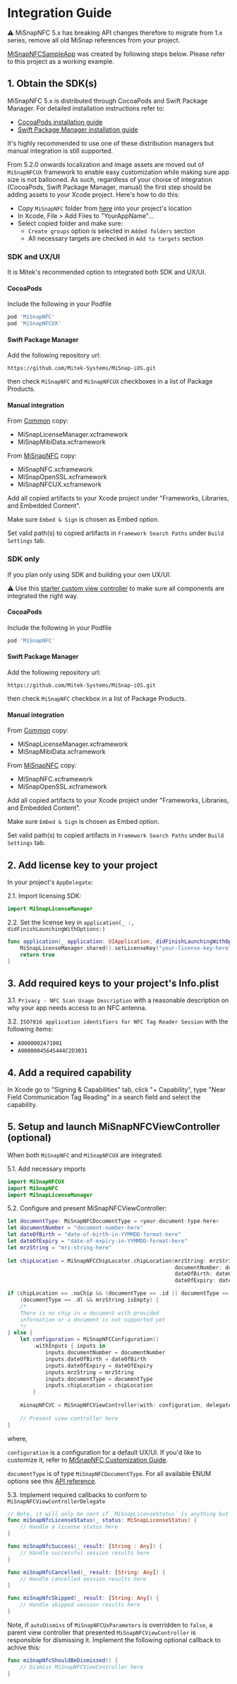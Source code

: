 # Integration Guide

:warning: MiSnapNFC 5.x has breaking API changes therefore to migrate from 1.x series, remove all old MiSnap references from your project.

[MiSnapNFCSampleApp](../../../Examples/Apps/MiSnapNFC/MiSnapNFCSampleApp) was created by following steps below. Please refer to this project as a working example.

## 1. Obtain the SDK(s)
MiSnapNFC 5.x is distributed through CocoaPods and Swift Package Manager. For detailed installation instructions refer to:
* [CocoaPods installation guide](https://guides.cocoapods.org/using/using-cocoapods.html)
* [Swift Package Manager installation guide](https://developer.apple.com/documentation/swift_packages/adding_package_dependencies_to_your_app)

It's highly recommended to use one of these distribution managers but manual integration is still supported.

From 5.2.0 onwards localization and image assets are moved out of `MiSnapNFCUX` framework to enable easy customization while making sure app size is not ballooned. As such, regardless of your choise of integration (CocoaPods, Swift Package Manager, manual) the first step should be adding assets to your Xcode project. Here's how to do this:
* Copy `MiSnapNFC` folder from [here](../../../Assets) into your project's location
* In Xcode, File > Add Files to "YourAppName"...
* Select copied folder and make sure:
    * `Create groups` option is selected in `Added folders` section
    * All necessary targets are checked in `Add to targets` section

### SDK and UX/UI
It is Mitek's recommended option to integrated both SDK and UX/UI.

#### CocoaPods

Include the following in your Podfile

```Ruby
pod 'MiSnapNFC'
pod 'MiSnapNFCUX'
```
#### Swift Package Manager

Add the following repository url:

`https://github.com/Mitek-Systems/MiSnap-iOS.git`

then check `MiSnapNFC` and `MiSnapNFCUX` checkboxes in a list of Package Products.

#### Manual integration

From [Common](../../../SDKs/Common) copy:
* MiSnapLicenseManager.xcframework
* MiSnapMibiData.xcframework

From [MiSnapNFC](../../../SDKs/MiSnapNFC) copy:
* MiSnapNFC.xcframework
* MiSnapOpenSSL.xcframework
* MiSnapNFCUX.xcframework

Add all copied artifacts to your Xcode project under "Frameworks, Libraries, and Embedded Content". 

Make sure `Embed & Sign` is chosen as Embed option.

Set valid path(s) to copied artifacts in `Framework Search Paths` under `Build Settings` tab.

### SDK only

If you plan only using SDK and building your own UX/UI:

:warning: Use this [starter custom view controller](../../../Examples/Snippets/MiSnapNFC/CustomNFCViewController.swift) to make sure all components are integrated the right way.

#### CocoaPods

Include the following in your Podfile

```Ruby
pod 'MiSnapNFC'
```
#### Swift Package Manager

Add the following repository url:

`https://github.com/Mitek-Systems/MiSnap-iOS.git`

then check `MiSnapNFC` checkbox in a list of Package Products.

#### Manual integration

From [Common](../../../SDKs/Common) copy:
* MiSnapLicenseManager.xcframework
* MiSnapMibiData.xcframework

From [MiSnapNFC](../../../SDKs/MiSnapNFC) copy:
* MiSnapNFC.xcframework
* MiSnapOpenSSL.xcframework

Add all copied artifacts to your Xcode project under "Frameworks, Libraries, and Embedded Content". 

Make sure `Embed & Sign` is chosen as Embed option.

Set valid path(s) to copied artifacts in `Framework Search Paths` under `Build Settings` tab.

## 2. Add license key to your project

In your project's `AppDelegate`:

2.1. Import licensing SDK:
```Swift
import MiSnapLicenseManager
```
2.2. Set the license key in `application(_ :, didFinishLaunchingWithOptions:)`

```Swift
func application(_ application: UIApplication, didFinishLaunchingWithOptions launchOptions: [UIApplication.LaunchOptionsKey: Any]?) -> Bool {
    MiSnapLicenseManager.shared().setLicenseKey("your-license-key-here")
    return true
}
```

## 3. Add required keys to your project's Info.plist

3.1. `Privacy - NFC Scan Usage Description` with a reasonable description on why your app needs access to an NFC antenna.

3.2. `ISO7816 application identifiers for NFC Tag Reader Session` with the following items:
* `A0000002471001`
* `A00000045645444C2D3031`

## 4. Add a required capability

In Xcode go to "Signing & Capabilities" tab, click "+ Capability", type "Near Field Communication Tag Reading" in a search field and select the capability.

## 5. Setup and launch MiSnapNFCViewController (optional)

When both `MiSnapNFC` and `MiSnapNFCUX` are integrated:

5.1. Add necessary imports
```Swift
import MiSnapNFCUX
import MiSnapNFC
import MiSnapLicenseManager
```
5.2. Configure and present MiSnapNFCViewController:
```Swift
let documentType: MiSnapNFCDocumentType = <your-document-type-here>
let documentNumber = "document-number-here"
let dateOfBirth = "date-of-birth-in-YYMMDD-format-here"
let dateOfExpiry = "date-of-expiry-in-YYMMDD-format-here"
let mrzString = "mrz-string-here"
        
let chipLocation = MiSnapNFCChipLocator.chipLocation(mrzString: mrzString,
                                                     documentNumber: documentNumber,
                                                     dateOfBirth: dateOfBirth,
                                                     dateOfExpiry: dateOfExpiry)

if (chipLocation == .noChip && (documentType == .id || documentType == .passport)) ||
    (documentType == .dl && mrzString.isEmpty) {
    /* 
    There is no chip in a document with provided 
    information or a document is not supported yet
    */
} else {
    let configuration = MiSnapNFCConfiguration()
        .withInputs { inputs in
            inputs.documentNumber = documentNumber
            inputs.dateOfBirth = dateOfBirth
            inputs.dateOfExpiry = dateOfExpiry
            inputs.mrzString = mrzString
            inputs.documentType = documentType
            inputs.chipLocation = chipLocation
        }
    
    misnapNFCVC = MiSnapNFCViewController(with: configuration, delegate: self)
    
    // Present view controller here
}
```
where,

`configuration` is a configuration for a default UX/UI. If you'd like to customize it, refer to [MiSnapNFC Customization Guide](customization_guide.md).

`documentType` is of type `MiSnapNFCDocumentType`. For all available ENUM options see this [API reference](https://htmlpreview.github.io/?https://github.com/Mitek-Systems/MiSnap-iOS/blob/main/Docs/API/MiSnapNFC/MiSnapNFC/Enums/MiSnapNFCDocumentType.html).

5.3. Implement required callbacks to conform to `MiSnapNFCViewControllerDelegate`

```Swift
// Note, it will only be sent if `MiSnapLicenseStatus` is anything but `.valid`
func miSnapNfcLicenseStatus(_ status: MiSnapLicenseStatus) {
    // Handle a license status here
}

func miSnapNfcSuccess(_ result: [String : Any]) {
    // Handle successful session results here
}

func miSnapNfcCancelled(_ result: [String: Any]) {
    // Handle cancelled session results here
}

func miSnapNfcSkipped(_ result: [String: Any]) {
    // Handle skipped session results here
}
```
Note, if `autoDismiss` of `MiSnapNFCUxParameters` is overridden to `false`, a parent view controller that presented `MiSnapNFCViewController` is responsible for dismissing it. Implement the following optional callback to achive this:
```Swift
func miSnapNfcShouldBeDismissed() {
    // Dismiss MiSnapNFCViewController here
}
```
